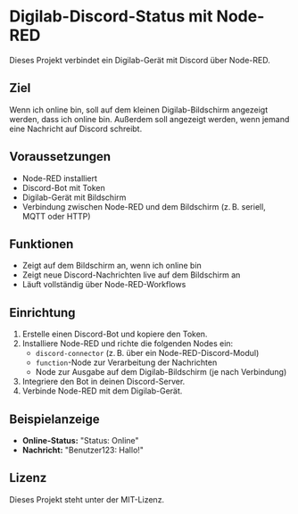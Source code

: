 # Digilab-Discord-Status mit Node-RED

Dieses Projekt verbindet ein Digilab-Gerät mit Discord über Node-RED.

## Ziel

Wenn ich online bin, soll auf dem kleinen Digilab-Bildschirm angezeigt werden, dass ich online bin. Außerdem soll angezeigt werden, wenn jemand eine Nachricht auf Discord schreibt.

## Voraussetzungen

- Node-RED installiert
- Discord-Bot mit Token
- Digilab-Gerät mit Bildschirm
- Verbindung zwischen Node-RED und dem Bildschirm (z. B. seriell, MQTT oder HTTP)

## Funktionen

- Zeigt auf dem Bildschirm an, wenn ich online bin
- Zeigt neue Discord-Nachrichten live auf dem Bildschirm an
- Läuft vollständig über Node-RED-Workflows

## Einrichtung

1. Erstelle einen Discord-Bot und kopiere den Token.
2. Installiere Node-RED und richte die folgenden Nodes ein:
   - `discord-connector` (z. B. über ein Node-RED-Discord-Modul)
   - `function`-Node zur Verarbeitung der Nachrichten
   - Node zur Ausgabe auf dem Digilab-Bildschirm (je nach Verbindung)
3. Integriere den Bot in deinen Discord-Server.
4. Verbinde Node-RED mit dem Digilab-Gerät.

## Beispielanzeige

- **Online-Status:** "Status: Online"
- **Nachricht:** "Benutzer123: Hallo!"

## Lizenz

Dieses Projekt steht unter der MIT-Lizenz.
